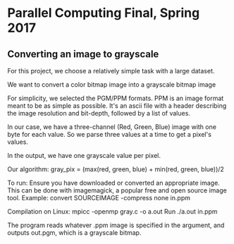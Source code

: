 # Parallel Computing Final, Spring 2017

## Converting an image to grayscale

For this project, we choose a relatively simple task with a large dataset.

We want to convert a color bitmap image into a grayscale bitmap image

For simplicity, we selected the PGM/PPM formats.  PPM is an image format meant to be as simple as possible.  It's an ascii file with a header describing the image resolution and bit-depth, followed by a list of values.

In our case, we have a three-channel (Red, Green, Blue) image with one byte for each value.  So we parse three values at a time to get a pixel's values.

In the output, we have one grayscale value per pixel.

Our algorithm: gray_pix = (max(red, green, blue) + min(red, green, blue))/2

To run:
Ensure you have downloaded or converted an appropriate image.
This can be done with imagemagick, a popular free and open source image tool. Example:
convert SOURCEIMAGE -compress none in.ppm

Compilation on Linux:
mpicc -openmp gray.c -o a.out
Run ./a.out in.ppm

The program reads whatever .ppm image is specified in the argument, and outputs out.pgm, which is a grayscale bitmap.

